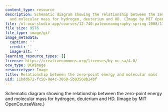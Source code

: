 ```yaml
---
content_type: resource
description: Schematic diagram showing the relationship between the zero-point energy
  and molecular mass for hydrogen, deuterium and HD. (Image by MIT OpenCourseWare.)
file: /ol-ocw-studio-app/courses/12-740-paleoceanography-spring-2008/11bdd672fc500e4c38605b03568b24bf_740CHPn.gif
file_size: 9576
file_type: image/gif
image_metadata:
  caption: ''
  credit: ''
  image-alt: ''
learning_resource_types: []
license: https://creativecommons.org/licenses/by-nc-sa/4.0/
ocw_type: OCWImage
resourcetype: Image
title: Relationship between the zero-point energy and molecular mass
uid: 11bdd672-fc50-0e4c-3860-5b03568b24bf
---
```

Schematic diagram showing the relationship between the zero-point energy and molecular mass for hydrogen, deuterium and HD. (Image by MIT OpenCourseWare.)